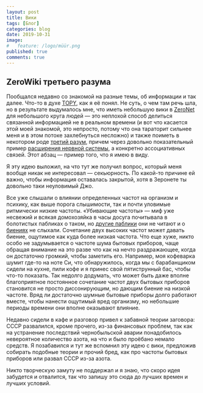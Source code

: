 ```yaml
---
layout: post
title: Вики
tags: [Блог]
categories: blog
date: 2019-10-31
image:
#   feature: /logo/müür.png
published: true
comments: true
---
```

## ZeroWiki третьего разума

Пообщался недавно со знакомой на разные темы, об информации и так далее. Что-то в духе [TOPY][1], как я её понял. Не суть, о чем там речь шла, но в результате выдумалось мне, что иметь небольшую вики в [ZeroNet][2] для небольшого круга людей — это неплохой способ делиться связанной информацией не  в реальном времени (и вот что касается этой моей знакомой, это непросто, потому что она тараторит сильнее меня и в этом потоке захлебнуться несложно) и также поиметь в некотором роде [третий разум][3], причем через довольно показательный пример [расширения нервной системы][4], а конкретно ассоциативных связей. Этот абзац — пример того, что я имею в виду.

Я эту идею выложил, на что тут же получил вопрос, который меня вообще никак не интересовал — секьюрность. По какой-то причине ей важно, чтобы информация оставалась закрытой, хотя в Зеронете ты довольно таки неуловимый Джо.

Все уже слышали о влиянии определенных частот на организм и психику, как выше порога слышимости, так и почти уловимые ритмически низкие частоты. «Убивающие частоты» — миф уже несвежий и всякая домохозяйка в часы досуга почитывала в болотистых пабликах о таком, но [другие паблики][5] они не читают и о [биениях][6] не слыхали. Сочетание двух высоких частот может давать биение, ощутимое как куда более низкая частота. Что еще хуже, никто особо не задумывается о частоте шума бытовых приборов, чаще обращая внимание на это разве что как на нечто раздражающее, когда он достаточно громкий, чтобы заметить его. Например, моя кофеварка шумит где-то на ноте Си, что обнаружилось, когда мы с барабанщиком сидели на кухне, пили кофе и я принес свой пятиструнный бас, чтобы что-то показать. Так недолго додумать, что может быть даже вполне благоприятное постоянное сочетание частот двух бытовых приборов становится не просто диссонирующим, но дающим биение на низкой частоте. Вряд ли достаточно шумные бытовые приборы долго работают вместе, чтобы нанести ощутимый вред организму, но небольшие периоды времени они вполне оказывают влияние.

Недавно сидели в кафе и разговор привел к забавной теории заговора: СССР развалился, кроме прочего, из-за финансовых проблем, так как на устранение последствий чернобыльской аварии понадобилось невероятное количество азота, на что и было проёбано немало средств. Я позабавился и тут же вспомнил эту идею с вики, предложив собирать подобные теории и прочий бред, как про частоты бытовых приборов или развал СССР из-за азота.

Никто творческую замуту не поддержал и я знаю, что скоро идея забудется и отвалится, так что запишу это сюда до лучших времен и лучших условий.

[1]:https://en.wikipedia.org/wiki/Thee_Temple_ov_Psychick_Youth
[2]:https://ru.wikipedia.org/wiki/ZeroNet
[3]:https://en.wikipedia.org/wiki/The_Third_Mind
[4]:https://ru.wikipedia.org/wiki/%D0%9F%D0%BE%D0%BD%D0%B8%D0%BC%D0%B0%D0%BD%D0%B8%D0%B5_%D0%BC%D0%B5%D0%B4%D0%B8%D0%B0
[5]:https://vk.com/xenharmony
[6]:https://ru.wikipedia.org/wiki/%D0%91%D0%B8%D0%B5%D0%BD%D0%B8%D1%8F